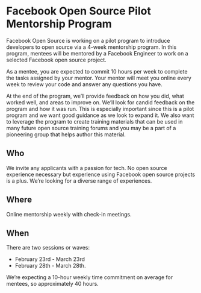 # Facebook Open Source Pilot Mentorship Program

Facebook Open Source is working on a pilot program to introduce developers to open source via a 4-week mentorship program. In this program, mentees will be mentored by a Facebook Engineer to work on a selected Facebook open source project.

As a mentee, you are expected to commit 10 hours per week to complete the tasks assigned by your mentor. Your mentor will meet you online every week to review your code and answer any questions you have.

At the end of the program, we’ll provide feedback on how you did, what worked well, and areas to improve on. We’ll look for candid feedback on the program and how it was run. This is especially important since this is a pilot program and we want good guidance as we look to expand it. We also want to leverage the program to create training materials that can be used in many future open source training forums and you may be a part of a pioneering group that helps author this material.

## Who

We invite any applicants with a passion for tech. No open source experience necessary but experience using Facebook open source projects is a plus. We’re looking for a diverse range of experiences.

## Where

Online mentorship weekly with check-in meetings.

## When

There are two sessions or waves:

* February 23rd - March 23rd
* February 28th - March 28th.

We’re expecting a 10-hour weekly time commitment on average for mentees, so approximately 40 hours.
